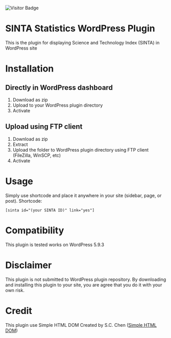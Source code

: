 ![Visitor Badge](https://visitor-badges.glitch.me?username=bangkoor&repo=Sinta-Statistics-WP-Plugin&label=VISITOR&style=plastic&color=%23457BFF&token=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&contentType=svg)

# SINTA Statistics WordPress Plugin
This is the plugin for displaying Science and Technology Index (SINTA) in WordPress site

# Installation
## Directly in WordPress dashboard
1. Download as zip
2. Upload to your WordPress plugin directory
3. Activate

## Upload using FTP client
1. Download as zip
2. Extract
3. Upload the folder to WordPress plugin directory using FTP client (FileZilla, WinSCP, etc)
4. Activate

# Usage
Simply use shortcode and place it anywhere in your site (sidebar, page, or post). Shortcode:

`[sinta id="(your SINTA ID)" link="yes"] `

# Compatibility
This plugin is tested works on WordPress 5.9.3

# Disclaimer
This plugin is not submitted to WordPress plugin repository. By downloading and installing this plugin to your site, you are agree that you do it with your own risk.

# Credit
This plugin use Simple HTML DOM Created by S.C. Chen ([Simple HTML DOM](https://simplehtmldom.sourceforge.io/))
